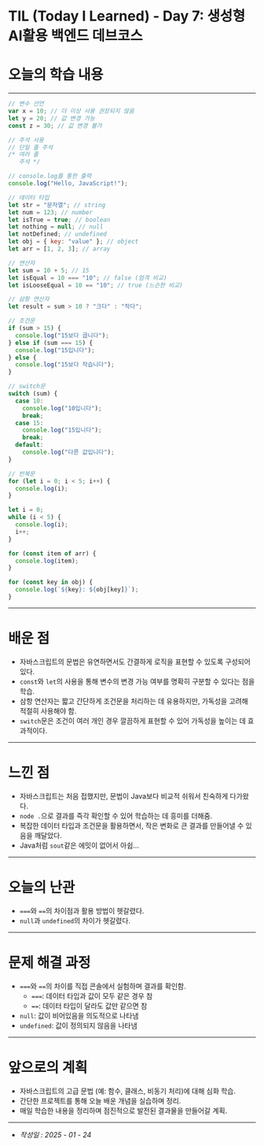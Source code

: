 # TIL (Today I Learned) - Day 7: 생성형 AI활용 백엔드 데브코스

# **오늘의 학습 내용**

---

```javascript
// 변수 선언
var x = 10; // 더 이상 사용 권장되지 않음
let y = 20; // 값 변경 가능
const z = 30; // 값 변경 불가

// 주석 사용
// 단일 줄 주석
/* 여러 줄
   주석 */

// console.log를 통한 출력
console.log("Hello, JavaScript!");

// 데이터 타입
let str = "문자열"; // string
let num = 123; // number
let isTrue = true; // boolean
let nothing = null; // null
let notDefined; // undefined
let obj = { key: "value" }; // object
let arr = [1, 2, 3]; // array

// 연산자
let sum = 10 + 5; // 15
let isEqual = 10 === "10"; // false (엄격 비교)
let isLooseEqual = 10 == "10"; // true (느슨한 비교)

// 삼항 연산자
let result = sum > 10 ? "크다" : "작다";

// 조건문
if (sum > 15) {
  console.log("15보다 큽니다");
} else if (sum === 15) {
  console.log("15입니다");
} else {
  console.log("15보다 작습니다");
}

// switch문
switch (sum) {
  case 10:
    console.log("10입니다");
    break;
  case 15:
    console.log("15입니다");
    break;
  default:
    console.log("다른 값입니다");
}

// 반복문
for (let i = 0; i < 5; i++) {
  console.log(i);
}

let i = 0;
while (i < 5) {
  console.log(i);
  i++;
}

for (const item of arr) {
  console.log(item);
}

for (const key in obj) {
  console.log(`${key}: ${obj[key]}`);
}
```

---

# **배운 점**

- 자바스크립트의 문법은 유연하면서도 간결하게 로직을 표현할 수 있도록 구성되어 있다.
- `const`와 `let`의 사용을 통해 변수의 변경 가능 여부를 명확히 구분할 수 있다는 점을 학습.
- 삼항 연산자는 짧고 간단하게 조건문을 처리하는 데 유용하지만, 가독성을 고려해 적절히 사용해야 함.
- `switch`문은 조건이 여러 개인 경우 깔끔하게 표현할 수 있어 가독성을 높이는 데 효과적이다.

---

# **느낀 점**

- 자바스크립트는 처음 접했지만, 문법이 Java보다 비교적 쉬워서 친숙하게 다가왔다.
- `node .`으로 결과를 즉각 확인할 수 있어 학습하는 데 흥미를 더해줌.
- 복잡한 데이터 타입과 조건문을 활용하면서, 작은 변화로 큰 결과를 만들어낼 수 있음을 깨달았다.
- Java처럼 `sout`같은 에밋이 없어서 아쉽...

---

# **오늘의 난관**

- `===`와 `==`의 차이점과 활용 방법이 헷갈렸다.
- `null`과 `undefined`의 차이가 헷갈렸다.

---

# **문제 해결 과정**

- `===`와 `==`의 차이를 직접 콘솔에서 실험하며 결과를 확인함.
  - `===`: 데이터 타입과 값이 모두 같은 경우 참
  - `==`: 데이터 타입이 달라도 값만 같으면 참
- `null`: 값이 비어있음을 의도적으로 나타냄
- `undefined`: 값이 정의되지 않음을 나타냄

---

# **앞으로의 계획**

- 자바스크립트의 고급 문법 (예: 함수, 클래스, 비동기 처리)에 대해 심화 학습.
- 간단한 프로젝트를 통해 오늘 배운 개념을 실습하며 정리.
- 매일 학습한 내용을 정리하며 점진적으로 발전된 결과물을 만들어갈 계획.

---

- _작성일 : 2025 - 01 - 24_
